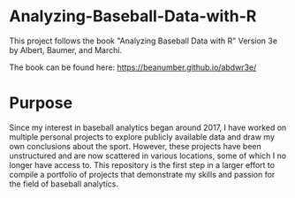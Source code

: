 # Analyzing-Baseball-Data-with-R

This project follows the book "Analyzing Baseball Data with R" Version 3e
by Albert, Baumer, and Marchi.

The book can be found here: https://beanumber.github.io/abdwr3e/

# Purpose
Since my interest in baseball analytics began around 2017, I have worked on multiple personal projects to explore publicly available data and draw my own conclusions about the sport. However, these projects have been unstructured and are now scattered in various locations, some of which I no longer have access to. This repository is the first step in a larger effort to compile a portfolio of projects that demonstrate my skills and passion for the field of baseball analytics.
